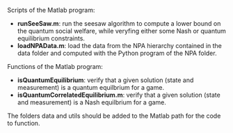 Scripts of the Matlab program:
- **runSeeSaw.m**: run the seesaw algorithm to compute a lower bound on the quantum social welfare, while veryfing either some Nash or quantum equilibrium constraints.
- **loadNPAData.m**: load the data from the NPA hierarchy contained in the data folder and computed with the Python program of the NPA folder.

Functions of the Matlab program:
- **isQuantumEquilibrium**: verify that a given solution (state and measurement) is a quantum equilbrium for a game.
- **isQuantumCorrelatedEquilibrium.m**: verify that a given solution (state and measurement) is a Nash equilbrium for a game.

The folders data and utils should be added to the Matlab path for the code to function.